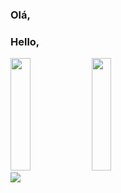 ### Olá,
### Hello,

<!--
- 🔭 I’m currently working on ...
- 🌱 I’m currently learning ...
- 👯 I’m looking to collaborate on ...
- 🤔 I’m looking for help with ...
- 💬 Ask me about ...
- 📫 How to reach me: ...
- 😄 Pronouns: ela/dela
- ⚡ Fun fact: ...
-->
<div width="100%">
  <img width="25%" height ="180em" src="https://github-readme-stats.vercel.app/api?username=pAndressa&show_icons=true&theme=radical" />
  <img width="25%" height ="180em" src="https://github-readme-stats.vercel.app/api/top-langs/?username=pAndressa&layout=compact&hide=javascript,css,html&theme=radical" />
</div>
<div>
  <a target = "_blank" href = "https://br.linkedin.com/in/andressa-silva-pereira-dev">
    <img src = "https://img.shields.io/badge/LinkedIn-0077B5?style=for-the-badge&logo=linkedin&logoColor=white" />
  </a>
</div>

